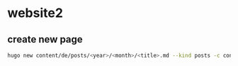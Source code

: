 # website2

## create new page

```bash
hugo new content/de/posts/<year>/<month>/<title>.md --kind posts -c content/de
```

